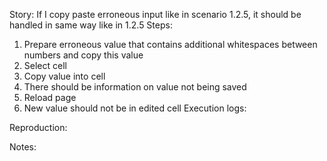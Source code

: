Story:
If I copy paste erroneous input like in scenario 1.2.5, it should be handled in same way like in 1.2.5
Steps:
1. Prepare erroneous value that contains additional whitespaces between numbers and copy this value
2. Select cell
3. Copy value into cell
4. There should be information on value not being saved
5. Reload page
6. New value should not be in edited cell
Execution logs:

Reproduction:

Notes:

